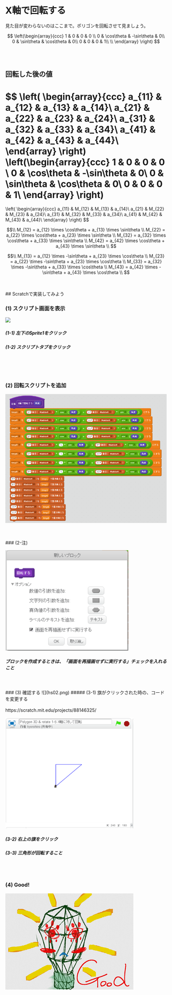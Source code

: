 # X軸で回転する

見た目が変わらないのはここまで。ポリゴンを回転させて見ましょう。


$$ 
\left(\begin{array}{ccc}
1 & 0 & 0 & 0 \\
0 & \cos\theta & -\sin\theta & 0\\
0 & \sin\theta & \cos\theta & 0\\
0 & 0 & 0 & 1\\
\\
\end{array}
\right)
$$

<br>
<br>


## 回転した後の値
$$ 
\left(
  \begin{array}{ccc}
    a_{11} & a_{12} & a_{13} & a_{14}\\
    a_{21} & a_{22} & a_{23} & a_{24}\\
    a_{31} & a_{32} & a_{33} & a_{34}\\
    a_{41} & a_{42} & a_{43} & a_{44}\\
  \end{array}
\right)
\left(\begin{array}{ccc}
1 & 0 & 0 & 0 \\
0 & \cos\theta & -\sin\theta & 0\\
0 & \sin\theta & \cos\theta & 0\\
0 & 0 & 0 & 1\\
\end{array}
\right)
=
\left(
  \begin{array}{ccc}
    a_{11} & M_{12} & M_{13} & a_{14}\\
    a_{21} & M_{22} & M_{23} & a_{24}\\
    a_{31} & M_{32} & M_{33} & a_{34}\\
    a_{41} & M_{42} & M_{43} & a_{44}\\
  \end{array}
\right)
$$

$$\\
M_{12} = a_{12} \times \cos\theta + a_{13} \times \sin\theta \\
M_{22} = a_{22} \times \cos\theta + a_{23} \times \sin\theta \\
M_{32} = a_{32} \times \cos\theta + a_{33} \times \sin\theta \\
M_{42} = a_{42} \times \cos\theta + a_{43} \times \sin\theta \\
$$

$$\\
M_{13} = a_{12} \times -\sin\theta + a_{23} \times \cos\theta \\
M_{23} = a_{22} \times -\sin\theta + a_{23} \times \cos\theta \\
M_{33} = a_{32} \times -\sin\theta + a_{33} \times \cos\theta \\
M_{43} = a_{42} \times -\sin\theta + a_{43} \times \cos\theta \\
$$

<br>
<br>
## Scratchで実装してみよう

### (1) スクリプト画面を表示
![](h01.png)
##### (1-1) 左下のSprite1をクリック
##### (1-2) スクリプトタブをクリック

<br>
<br>
<br>

### (2) 回転スクリプトを追加
![](hs01.png)

<br>
<br>
### (2-注) 

![](hs01_opt1.png)
##### ブロックを作成するときは、「画面を再描画せずに実行する」チェックを入れること

<br>
<br>
### (3) 確認する
![](hs02.png)
##### (3-1) 旗がクリックされた時の、コードを変更する

<br>
<br>
https://scratch.mit.edu/projects/88146325/

![](hc01.png)

##### (3-2) 右上の旗をクリック
##### (3-3) 三角形が回転すること

<br>
<br>

### (4) Good!
![](../good.png)




